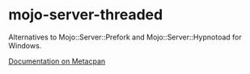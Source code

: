 # mojo-server-threaded

Alternatives to Mojo::Server::Prefork and Mojo::Server::Hypnotoad for Windows.

[Documentation on Metacpan](https://metacpan.org/pod/Mojo::Server::Threaded)
